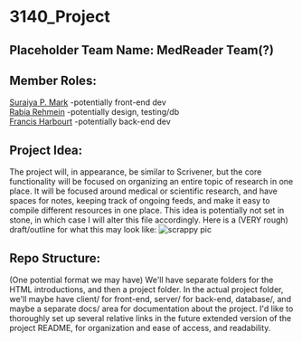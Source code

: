 # 3140_Project
## Placeholder Team Name: MedReader Team(?)
## Member Roles:
[Suraiya P. Mark](https://github.com/suraiyapm/3140_Project/tree/main/Suraiya-Mark_Intro-Stuff) -potentially front-end dev  
[Rabia Rehmein](https://github.com/suraiyapm/3140_Project/tree/main/Rabia_Rehmein_Intro) -potentially design, testing/db  
[Francis Harbourt](https://github.com/suraiyapm/3140_Project/blob/main/Francis_Harbourt_Intro/intro.html) -potentially back-end dev  

## Project Idea:
The project will, in appearance, be similar to Scrivener, but the core functionality will be focused on organizing an entire topic of research in one place.
It will be focused around medical or scientific research, and have spaces for notes, keeping track of ongoing feeds, and make it easy to compile different
resources in one place. This idea is potentially not set in stone, in which case I will alter this file accordingly.
Here is a (VERY rough) draft/outline for what this may look like:
![scrappy pic](https://github.com/suraiyapm/3140_Project/blob/main/documentation/scrappy.png)

## Repo Structure:
(One potential format we may have)
We'll have separate folders for the HTML introductions, and then a project folder.
In the actual project folder, we'll maybe have client/ for front-end, server/ for back-end, database/, and maybe a separate docs/ area for documentation about the project.
I'd like to thoroughly set up several relative links in the future extended version of the project README, for organization and ease of access, and readability.
<!-- # 3140_Project
## Placeholder Team Name: MedReader Team(?)
## Member Roles:
[Suraiya P. Mark](https://github.com/suraiyapm/3140_Project/tree/main/Suraiya-Mark_Intro-Stuff) -potentially front-end dev  
[Rabia Rehmein](https://github.com/suraiyapm/3140_Project/tree/main/Rabia_Rehmein_Intro) -potentially design, testing/db  
[Francis Harbourt](https://github.com/suraiyapm/3140_Project/blob/main/Francis_Harbourt_Intro/intro.html) -potentially back-end dev  

## Project Idea:
The project will, in appearance, be similar to Scrivener, but the core functionality will be focused on organizing an entire topic of research in one place.
It will be focused around medical or scientific research, and have spaces for notes, keeping track of ongoing feeds, and make it easy to compile different
resources in one place. This idea is potentially not set in stone, in which case I will alter this file accordingly.
Here is a (VERY rough) draft/outline for what this may look like:
![scrappy pic](https://github.com/suraiyapm/3140_Project/blob/main/documentation/scrappy.png)

## Repo Structure:
(One potential format we may have)
We'll have separate folders for the HTML introductions, and then a project folder.
In the actual project folder, we'll maybe have client/ for front-end, server/ for back-end, database/, and maybe a separate docs/ area for documentation about the project.
I'd like to thoroughly set up several relative links in the future extended version of the project README, for organization and ease of access, and readability. -->
